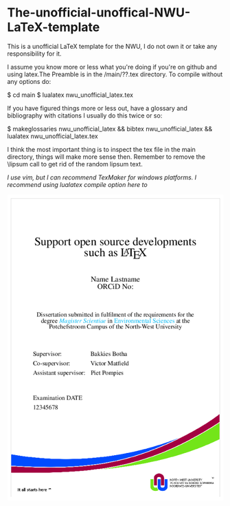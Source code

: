 # The-unofficial-unoffical-NWU-LaTeX-template

This is a unofficial LaTeX template for the NWU, I do not own it or take any responsibility for it.

I assume you know more or less what you're doing if you're on github and using latex.The Preamble is in the /main/??.tex directory. To compile without any options do: 

$ cd main 
$ lualatex nwu_unofficial_latex.tex 

If you have figured things more or less out, have a glossary and bibliography with citations I usually do this twice or so: 

$ makeglossaries nwu_unofficial_latex && bibtex nwu_unofficial_latex && lualatex nwu_unofficial_latex.tex 

I think the most important thing is to inspect the tex file in the main directory, things will make more sense then. Remember to remove the \lipsum call to get rid of the random lipsum text.

*I use vim, but I can recommend TexMaker for windows platforms. I recommend using lualatex compile option here to*

![The sacret title page](title_page.png)

